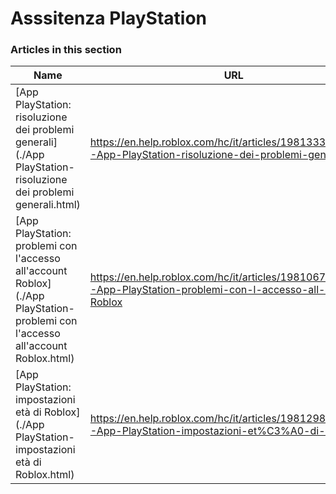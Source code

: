 # Asssitenza PlayStation  
### Articles in this section
Name|URL
-|-
[App PlayStation: risoluzione dei problemi generali](./App PlayStation- risoluzione dei problemi generali.html) |https://en.help.roblox.com/hc/it/articles/19813337433620-App-PlayStation-risoluzione-dei-problemi-generali
[App PlayStation: problemi con l'accesso all'account Roblox](./App PlayStation- problemi con l'accesso all'account Roblox.html) |https://en.help.roblox.com/hc/it/articles/19810672663572-App-PlayStation-problemi-con-l-accesso-all-account-Roblox
[App PlayStation: impostazioni età di Roblox](./App PlayStation- impostazioni età di Roblox.html) |https://en.help.roblox.com/hc/it/articles/19812986896532-App-PlayStation-impostazioni-et%C3%A0-di-Roblox